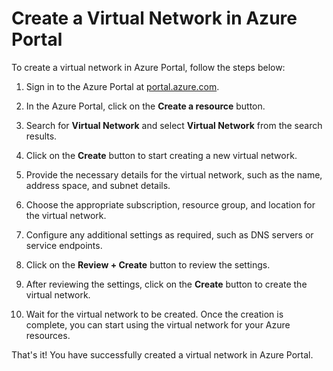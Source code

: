 # Create a Virtual Network in Azure Portal

To create a virtual network in Azure Portal, follow the steps below:

1. Sign in to the Azure Portal at [portal.azure.com](https://portal.azure.com).

2. In the Azure Portal, click on the **Create a resource** button.

3. Search for **Virtual Network** and select **Virtual Network** from the search results.

4. Click on the **Create** button to start creating a new virtual network.

5. Provide the necessary details for the virtual network, such as the name, address space, and subnet details.

6. Choose the appropriate subscription, resource group, and location for the virtual network.

7. Configure any additional settings as required, such as DNS servers or service endpoints.

8. Click on the **Review + Create** button to review the settings.

9. After reviewing the settings, click on the **Create** button to create the virtual network.

10. Wait for the virtual network to be created. Once the creation is complete, you can start using the virtual network for your Azure resources.

That's it! You have successfully created a virtual network in Azure Portal.

